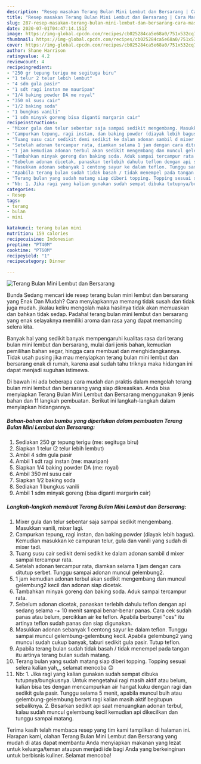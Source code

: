 ```yaml
---
description: "Resep masakan Terang Bulan Mini Lembut dan Bersarang | Cara Masak Terang Bulan Mini Lembut dan Bersarang Yang Bikin Ngiler"
title: "Resep masakan Terang Bulan Mini Lembut dan Bersarang | Cara Masak Terang Bulan Mini Lembut dan Bersarang Yang Bikin Ngiler"
slug: 287-resep-masakan-terang-bulan-mini-lembut-dan-bersarang-cara-masak-terang-bulan-mini-lembut-dan-bersarang-yang-bikin-ngiler
date: 2020-07-01T04:47:14.151Z
image: https://img-global.cpcdn.com/recipes/cb025284ca5e68a0/751x532cq70/terang-bulan-mini-lembut-dan-bersarang-foto-resep-utama.jpg
thumbnail: https://img-global.cpcdn.com/recipes/cb025284ca5e68a0/751x532cq70/terang-bulan-mini-lembut-dan-bersarang-foto-resep-utama.jpg
cover: https://img-global.cpcdn.com/recipes/cb025284ca5e68a0/751x532cq70/terang-bulan-mini-lembut-dan-bersarang-foto-resep-utama.jpg
author: Shane Harrison
ratingvalue: 4.2
reviewcount: 4
recipeingredient:
- "250 gr tepung terigu me segituga biru"
- "1 telur 2 telur lebih lembut"
- "4 sdm gula pasir"
- "1 sdt ragi instan me mauripan"
- "1/4 baking powder DA me royal"
- "350 ml susu cair"
- "1/2 baking soda"
- "1 bungkus vanili"
- "1 sdm minyak goreng bisa diganti margarin cair"
recipeinstructions:
- "Mixer gula dan telur sebentar saja sampai sedikit mengembang. Masukkan vanili, mixer lagi."
- "Campurkan tepung, ragi instan, dan baking powder (diayak lebih bagus). Kemudian masukkan ke campuran telur, gula dan vanili yang sudah di mixer tadi."
- "Tuang susu cair sedikit demi sedikit ke dalam adonan sambil d mixer sampai tercampur rata."
- "Setelah adonan tercampur rata, diamkan selama 1 jam dengan cara ditutup serbet. Tunggu sampai adonan muncul gelembung2."
- "1 jam kemudian adonan terbul akan sedikit mengembang dan muncul gelembung2 kecil dan adonan siap dicetak."
- "Tambahkan minyak goreng dan baking soda. Aduk sampai tercampur rata."
- "Sebelum adonan dicetak, panaskan terlebih dahulu teflon dengan api sedang selama -+ 10 menit sampai benar-benar panas. Cara cek sudah panas atau belum, percikkan air ke teflon. Apabila berbunyi &#34;ces&#34; itu artinya teflon sudah panas dan siap digunakan."
- "Masukkan adonan sebanyak 1 centong sayur ke dalam teflon. Tunggu sampai muncul gelembung-gelembung kecil. Apabila gelembung2 yang muncul sudah cukup banyak, taburi sedikit gula pasir. Tutup teflon."
- "Apabila terang bulan sudah tidak basah / tidak menempel pada tangan itu artinya terang bulan sudah matang."
- "Terang bulan yang sudah matang siap diberi topping. Topping sesuai selera kalian yah,,, selamat mencoba 😊"
- "Nb: 1. Jika ragi yang kalian gunakan sudah sempat dibuka tutupnya/bungkusnya. Untuk mengetahui ragi masih aktif atau belum, kalian bisa tes dengan mencampurkan air hangat kuku dengan ragi dan sedikit gula pasir. Tunggu selama 5 menit, apabila muncul buih atau gelembung-gelembung berarti ragi kalian masih aktif begitupun sebaliknya. 2. Besarkan sedikit api saat menuangkan adonan terbul, kalau sudah muncul gelembung kecil kemudian api dikecilkan dan tunggu sampai matang."
categories:
- Resep
tags:
- terang
- bulan
- mini

katakunci: terang bulan mini 
nutrition: 159 calories
recipecuisine: Indonesian
preptime: "PT40M"
cooktime: "PT60M"
recipeyield: "1"
recipecategory: Dinner

---
```



![Terang Bulan Mini Lembut dan Bersarang](https://img-global.cpcdn.com/recipes/cb025284ca5e68a0/751x532cq70/terang-bulan-mini-lembut-dan-bersarang-foto-resep-utama.jpg)

Bunda Sedang mencari ide resep terang bulan mini lembut dan bersarang yang Enak Dan Mudah? Cara menyiapkannya memang tidak susah dan tidak juga mudah. jikalau keliru mengolah maka hasilnya tidak akan memuaskan dan bahkan tidak sedap. Padahal terang bulan mini lembut dan bersarang yang enak selayaknya memiliki aroma dan rasa yang dapat memancing selera kita.

Banyak hal yang sedikit banyak mempengaruhi kualitas rasa dari terang bulan mini lembut dan bersarang, mulai dari jenis bahan, kemudian pemilihan bahan segar, hingga cara membuat dan menghidangkannya. Tidak usah pusing jika mau menyiapkan terang bulan mini lembut dan bersarang enak di rumah, karena asal sudah tahu triknya maka hidangan ini dapat menjadi suguhan istimewa.




Di bawah ini ada beberapa cara mudah dan praktis dalam mengolah terang bulan mini lembut dan bersarang yang siap dikreasikan. Anda bisa menyiapkan Terang Bulan Mini Lembut dan Bersarang menggunakan 9 jenis bahan dan 11 langkah pembuatan. Berikut ini langkah-langkah dalam menyiapkan hidangannya.

<!--inarticleads1-->

##### Bahan-bahan dan bumbu yang diperlukan dalam pembuatan Terang Bulan Mini Lembut dan Bersarang:

1. Sediakan 250 gr tepung terigu (me: segituga biru)
1. Siapkan 1 telur (2 telur lebih lembut)
1. Ambil 4 sdm gula pasir
1. Ambil 1 sdt ragi instan (me: mauripan)
1. Siapkan 1/4 baking powder DA (me: royal)
1. Ambil 350 ml susu cair
1. Siapkan 1/2 baking soda
1. Sediakan 1 bungkus vanili
1. Ambil 1 sdm minyak goreng (bisa diganti margarin cair)




<!--inarticleads2-->

##### Langkah-langkah membuat Terang Bulan Mini Lembut dan Bersarang:

1. Mixer gula dan telur sebentar saja sampai sedikit mengembang. Masukkan vanili, mixer lagi.
1. Campurkan tepung, ragi instan, dan baking powder (diayak lebih bagus). Kemudian masukkan ke campuran telur, gula dan vanili yang sudah di mixer tadi.
1. Tuang susu cair sedikit demi sedikit ke dalam adonan sambil d mixer sampai tercampur rata.
1. Setelah adonan tercampur rata, diamkan selama 1 jam dengan cara ditutup serbet. Tunggu sampai adonan muncul gelembung2.
1. 1 jam kemudian adonan terbul akan sedikit mengembang dan muncul gelembung2 kecil dan adonan siap dicetak.
1. Tambahkan minyak goreng dan baking soda. Aduk sampai tercampur rata.
1. Sebelum adonan dicetak, panaskan terlebih dahulu teflon dengan api sedang selama -+ 10 menit sampai benar-benar panas. Cara cek sudah panas atau belum, percikkan air ke teflon. Apabila berbunyi &#34;ces&#34; itu artinya teflon sudah panas dan siap digunakan.
1. Masukkan adonan sebanyak 1 centong sayur ke dalam teflon. Tunggu sampai muncul gelembung-gelembung kecil. Apabila gelembung2 yang muncul sudah cukup banyak, taburi sedikit gula pasir. Tutup teflon.
1. Apabila terang bulan sudah tidak basah / tidak menempel pada tangan itu artinya terang bulan sudah matang.
1. Terang bulan yang sudah matang siap diberi topping. Topping sesuai selera kalian yah,,, selamat mencoba 😊
1. Nb: 1. Jika ragi yang kalian gunakan sudah sempat dibuka tutupnya/bungkusnya. Untuk mengetahui ragi masih aktif atau belum, kalian bisa tes dengan mencampurkan air hangat kuku dengan ragi dan sedikit gula pasir. Tunggu selama 5 menit, apabila muncul buih atau gelembung-gelembung berarti ragi kalian masih aktif begitupun sebaliknya. 2. Besarkan sedikit api saat menuangkan adonan terbul, kalau sudah muncul gelembung kecil kemudian api dikecilkan dan tunggu sampai matang.




Terima kasih telah membaca resep yang tim kami tampilkan di halaman ini. Harapan kami, olahan Terang Bulan Mini Lembut dan Bersarang yang mudah di atas dapat membantu Anda menyiapkan makanan yang lezat untuk keluarga/teman ataupun menjadi ide bagi Anda yang berkeinginan untuk berbisnis kuliner. Selamat mencoba!
